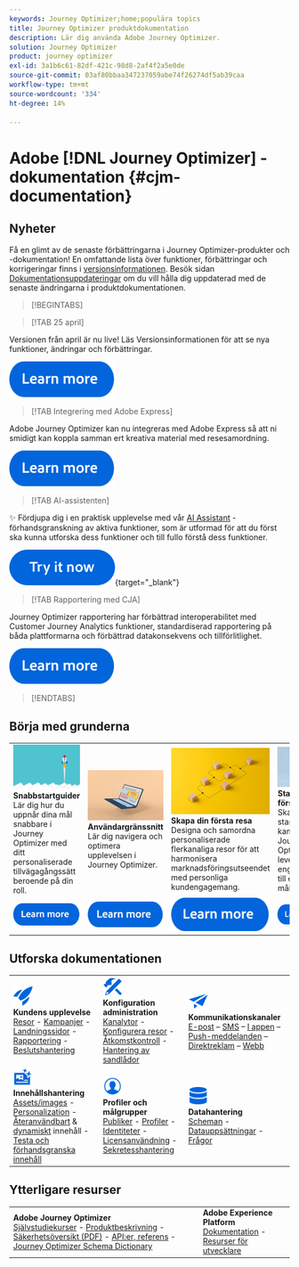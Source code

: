 ```yaml
---
keywords: Journey Optimizer;home;populära topics
title: Journey Optimizer produktdokumentation
description: Lär dig använda Adobe Journey Optimizer.
solution: Journey Optimizer
product: journey optimizer
exl-id: 3a1b6c61-82df-421c-98d8-2af4f2a5e0de
source-git-commit: 03af80bbaa347237059abe74f26274df5ab39caa
workflow-type: tm+mt
source-wordcount: '334'
ht-degree: 14%

---
```


# Adobe [!DNL Journey Optimizer] - dokumentation {#cjm-documentation}

## Nyheter

Få en glimt av de senaste förbättringarna i Journey Optimizer-produkter och -dokumentation! En omfattande lista över funktioner, förbättringar och korrigeringar finns i [versionsinformationen](using/rn/release-notes.md). Besök sidan [Dokumentationsuppdateringar](using/rn/documentation-updates.md) om du vill hålla dig uppdaterad med de senaste ändringarna i produktdokumentationen.

>[!BEGINTABS]

>[!TAB 25 april]

Versionen från april är nu live! Läs Versionsinformationen för att se nya funktioner, ändringar och förbättringar.

[![läs mer](using/assets/do-not-localize/learn-more-button.svg)](using/rn/release-notes.md)

>[!TAB Integrering med Adobe Express]

Adobe Journey Optimizer kan nu integreras med Adobe Express så att ni smidigt kan koppla samman ert kreativa material med resesamordning.

[![läs mer](using/assets/do-not-localize/learn-more-button.svg)](using/integrations/express.md)

>[!TAB AI-assistenten]

✨ Fördjupa dig i en praktisk upplevelse med vår [ AI Assistant](../help/using/content-management/gs-generative.md) -förhandsgranskning av aktiva funktioner, som är utformad för att du först ska kunna utforska dess funktioner och till fullo förstå dess funktioner.

[![läs mer](using/assets/do-not-localize/try-it-button.svg)](https://experienceleague.adobe.com/sv/apps/journey-optimizer/ai-assistant-content-accelerator){target="_blank"}

>[!TAB Rapportering med CJA]

Journey Optimizer rapportering har förbättrad interoperabilitet med Customer Journey Analytics funktioner, standardiserad rapportering på båda plattformarna och förbättrad datakonsekvens och tillförlitlighet.

[![läs mer](using/assets/do-not-localize/learn-more-button.svg)](using/reports/report-gs-cja.md)


>[!ENDTABS]

## Börja med grunderna

<table style="table-layout:fixed">
  <tr style="border: 0;">
    <td>
    <a href="using/start/quick-start.md"><img src="using/assets/do-not-localize/start-quick.png"></a>
    <div><strong>Snabbstartguider</strong><br/>Lär dig hur du uppnår dina mål snabbare i Journey Optimizer med ditt personaliserade tillvägagångssätt beroende på din roll.</div>
    </td>
    <td>
    <a href="using/start/user-interface.md"><img src="using/assets/do-not-localize/start-interface.jpeg"></a>
    <div><strong>Användargränssnitt</strong><br/>Lär dig navigera och optimera upplevelsen i Journey Optimizer.</div>
    </td>
    <td>
    <a href="using/building-journeys/journey-gs.md"><img src="using/assets/do-not-localize/start-journey.jpeg"></a>
    <div><strong>Skapa din första resa</strong><br/>Designa och samordna personaliserade flerkanaliga resor för att harmonisera marknadsföringsutseendet med personliga kundengagemang. 
    </div>
    </td>
    <td>
    <a href="using/campaigns/create-campaign.md"><img src="using/assets/do-not-localize/start-campaign.jpeg"></a>
    <div><strong>Starta din första kampanj</strong><br/>Skapa och starta din första kampanj i Journey Optimizer för att leverera riktat engångsinnehåll till en viss målgrupp.</div>
    </td>
  </tr>
  <tr style="border: 0;">
    <td align="center"><a href="using/start/quick-start.md"><img src="using/assets/do-not-localize/learn-more-button.svg"></a></td>
    <td align="center"><a href="using/start/user-interface.md"><img src="using/assets/do-not-localize/learn-more-button.svg"></a></td>
    <td align="center"><a href="using/building-journeys/journey-gs.md"><img src="using/assets/do-not-localize/learn-more-button.svg"></a></td>
    <td align="center"><a href="using/campaigns/create-campaign.md"><img src="using/assets/do-not-localize/learn-more-button.svg"></a></td>
    </tr>
</table>

## Utforska dokumentationen

<table style="table-layout:auto">
  <tr style="border: 0;">
    <td>
      <img src="using/assets/do-not-localize/icon-quick-start.svg" width="35px"><br/>
      <strong>Kundens upplevelse</strong><br/><a href="using/building-journeys/journey.md">Resor</a> - <a href="using/campaigns/get-started-with-campaigns.md">Kampanjer</a> - <a href="using/landing-pages/get-started-lp.md">Landningssidor</a> - <a href="using/reports/live-report.md">Rapportering</a> - <a href="using/offers/get-started/starting-offer-decisioning.md">Beslutshantering</a>
    </td>
    <td>
      <img src="using/assets/do-not-localize/icon-configure.svg" width="35px"><br/>
      <strong> Konfiguration<br/>administration</strong><br/><a href="using/configuration/channel-surfaces.md">Kanalytor</a> - <a href="using/configuration/about-data-sources-events-actions.md">Konfigurera resor</a> - <a href="using/administration/permissions-overview.md">Åtkomstkontroll</a> - <a href="using/administration/sandboxes.md">Hantering av sandlådor</a>
    </td>
    <td>
      <img src="using/assets/do-not-localize/icon-campaign.svg" width="35px"><br/>
      <strong>Kommunikationskanaler</strong><br/><a href="using/email/get-started-email.md">E-post</a> – <a href="using/sms/get-started-sms.md">SMS</a> – <a href="using/in-app/get-started-in-app.md">I appen</a> – <a href="using/push/get-started-push.md">Push-meddelanden</a> – <a href="using/direct-mail/get-started-direct-mail.md">Direktreklam</a> – <a href="using/web/get-started-web.md">Webb</a>
    </td>
  </tr>
  <tr style="border: 0;">
    <td>
      <img src="using/assets/do-not-localize/icon-content.svg" width="35px"><br/>
      <strong> Innehållshantering</strong><br/><a href="using/integrations/assets.md">Assets/images</a> - <a href="using/personalization/personalize.md">Personalization</a> - <a href="using/content-management/content-templates.md">Återanvändbart</a> &amp; <a href="using/personalization/dynamic-content.md">dynamiskt</a> innehåll - <a href="using/content-management/preview-test.md">Testa och förhandsgranska innehåll</a>
    </td>
    <td>
      <img src="using/assets/do-not-localize/icon_profile-audience.svg" width="35px"><br/>
      <strong> Profiler och målgrupper </strong><br/><a href="using/audience/about-audiences.md">Publiker</a> - <a href="using/audience/get-started-profiles.md">Profiler</a> - <a href="using/audience/get-started-identity.md">Identiteter</a> - <a href="using/audience/license-usage.md">Licensanvändning</a> - <a href="using/privacy/get-started-privacy.md">Sekretesshantering</a>
    </td>
    <td>
      <img src="using/assets/do-not-localize/icon-data.svg" width="35px"><br/>
      <strong> Datahantering </strong><br/><a href="using/data/get-started-schemas.md">Scheman</a> - <a href="using/data/get-started-datasets.md">Datauppsättningar</a> - <a href="using/data/get-started-queries.md">Frågor</a>
    </td>
  </tr>
</table>

## Ytterligare resurser

<table style="table-layout:fixed"><tr style="border: 0;">
<td><strong>Adobe Journey Optimizer</strong><br/>
<a href="https://experienceleague.adobe.com/docs/journey-optimizer-learn/tutorials/overview.html?lang=sv-SE" target="_blank">Självstudiekurser</a> - <a href="https://helpx.adobe.com/se/legal/product-descriptions/adobe-journey-optimizer.html" target="_blank">Produktbeskrivning</a> - <a href="https://www.adobe.com/content/dam/cc/en/security/pdfs/AJO_SecurityOverview.pdf" target="_blank">Säkerhetsöversikt (PDF)</a> - <a href="https://developer.adobe.com/journey-optimizer-apis/" target="_blank">API:er, referens</a> - <a href="https://experienceleague.adobe.com/tools/ajo-schemas/schema-dictionary.html?lang=sv-SE" target="_blank">Journey Optimizer Schema Dictionary</a>

</td>
<td><strong>Adobe Experience Platform</strong><br/>
<a href="https://experienceleague.adobe.com/docs/experience-platform/landing/home.html?lang=sv-SE" target="_blank">Dokumentation</a> - <a href="https://www.adobe.com/sv/experience-platform/documentation-and-developer-resources.html" target="_blank">Resurser för utvecklare</a>
</td>
</tr></table>

<!--table style="table-layout:auto"><tr style="border: 0;"><td><img src="using/assets/do-not-localize/newsletter.png"></td><td>
<b>Stay informed and elevate your Adobe Journey Optimizer experience!</b><br/>Sign up for our quarterly newsletter. Gain exclusive access to the latest product updates, captivating stories, real-world use cases, valuable tips, and more – all delivered directly to your inbox every quarter. <a href="https://www.adobe.com/subscription/Adobe_Journey_Optimizer_NL.html">Sign up today!</a></td></tr></table-->
